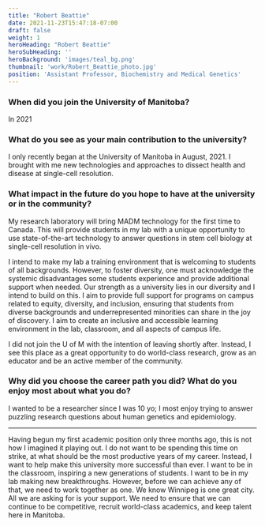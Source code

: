 ```yaml
---
title: "Robert Beattie"
date: 2021-11-23T15:47:18-07:00
draft: false
weight: 1
heroHeading: "Robert Beattie"
heroSubHeading: ''
heroBackground: 'images/teal_bg.png'
thumbnail: 'work/Robert_Beattie_photo.jpg'
position: 'Assistant Professor, Biochemistry and Medical Genetics'
---
```


### When did you join the University of Manitoba?

In 2021

### What do you see as your main contribution to the university? 

I only recently began at the University of Manitoba in August, 2021. I brought with me new technologies and approaches to dissect health and disease at single-cell resolution.

### What impact in the future do you hope to have at the university or in the community?

My research laboratory will bring MADM technology for the first time to Canada. This will provide students in my lab with a unique opportunity to use state-of-the-art technology to answer questions in stem cell biology at single-cell resolution in vivo. 

I intend to make my lab a training environment that is welcoming to students of all backgrounds. However, to foster diversity, one must acknowledge the systemic disadvantages some students experience and provide additional support when needed. Our strength as a university lies in our diversity and I intend to build on this. I aim to provide full support for programs on campus related to equity, diversity, and inclusion, ensuring that students from diverse backgrounds and underrepresented minorities can share in the joy of discovery. I aim to create an inclusive and accessible learning environment in the lab, classroom, and all aspects of campus life. 

I did not join the U of M with the intention of leaving shortly after. Instead, I see this place as a great opportunity to do world-class research, grow as an educator and be an active member of the community.

### Why did you choose the career path you did? What do you enjoy most about what you do?

I wanted to be a researcher since I was 10 yo; I most enjoy trying to answer puzzling research questions about human genetics and epidemiology.

---

Having begun my first academic position only three months ago, this is not how I imagined it playing out. I do not want to be spending this time on strike, at what should be the most productive years of my career. Instead, I want to help make this university more successful than ever. I want to be in the classroom, inspiring a new generations of students. I want to be in my lab making new breakthroughs. However, before we can achieve any of that, we need to work together as one. We know Winnipeg is one great city. All we are asking for is your support. We need to ensure that we can continue to be competitive, recruit world-class academics, and keep talent here in Manitoba.